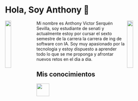 # Hola, Soy Anthony 👋


<img align='left' src='https://c.tenor.com/KDa_fSsIkgAAAAAi/konoshuba-aqua.gif' width='20%'>
<img align='right' src='https://acegif.com/wp-content/uploads/2020/b72nv6/evrbddancen0w-59.gif' width='20%'>

<div>
 <!-- **AvisSHACk/avisshack** -->
 Mi nombre es Anthony Victor Serquén Sevilla, soy estudiante de senati y actualmente estoy por cursar el sexto semestre de la carrera la carrera de ing de software con IA. Soy muy apasionado por la tecnologia y estoy dispuesto a aprender todo lo que se me proponga y afrontar nuevos retos en el dia a dia.

 <!-- Here are some ideas to get you started:

 - 🔭 I’m currently working on ...
 - 🌱 I’m currently learning ...
 - 👯 I’m looking to collaborate on ...
 - 🤔 I’m looking for help with ...
 - 💬 Ask me about ...
 - 📫 How to reach me: ...
 - 😄 Pronouns: ...
 - ⚡ Fun fact: ...

  -->
  
  <h2>Mis conocimientos</h2>
 <img src='https://raw.githubusercontent.com/sammwyy/sammwyy/master/skills/apache.png' height='42px'/>
</div>
